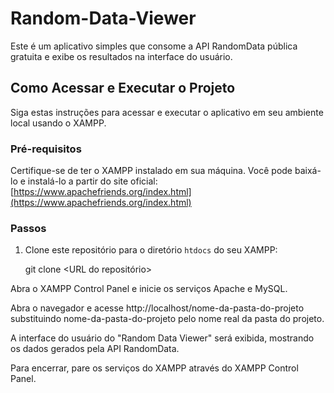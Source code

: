 # Random-Data-Viewer
Este é um aplicativo simples que consome a API RandomData pública gratuita e exibe os resultados na interface do usuário.

## Como Acessar e Executar o Projeto

Siga estas instruções para acessar e executar o aplicativo em seu ambiente local usando o XAMPP.

### Pré-requisitos

Certifique-se de ter o XAMPP instalado em sua máquina. Você pode baixá-lo e instalá-lo a partir do site oficial: [https://www.apachefriends.org/index.html](https://www.apachefriends.org/index.html)

### Passos

1. Clone este repositório para o diretório `htdocs` do seu XAMPP:

   git clone <URL do repositório>

Abra o XAMPP Control Panel e inicie os serviços Apache e MySQL.

Abra o navegador e acesse http://localhost/nome-da-pasta-do-projeto substituindo nome-da-pasta-do-projeto pelo nome real da pasta do projeto.

A interface do usuário do "Random Data Viewer" será exibida, mostrando os dados gerados pela API RandomData.

Para encerrar, pare os serviços do XAMPP através do XAMPP Control Panel.

